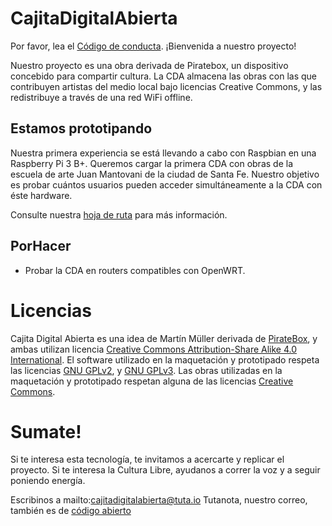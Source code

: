 # CajitaDigitalAbierta

Por favor, lea el [Código de conducta](https://github.com/CutSomeSlack/CajitaDigitalAbierta/blob/master/C%C3%B3digo%20de%20conducta). ¡Bienvenida a nuestro proyecto!

Nuestro proyecto es una obra derivada de Piratebox, un dispositivo concebido para compartir cultura. La CDA almacena las obras con las que contribuyen artistas del medio local bajo licencias Creative Commons, y las redistribuye a través de una red WiFi offline.

## Estamos prototipando

Nuestra primera experiencia se está llevando a cabo con Raspbian en una Raspberry Pi 3 B+.
Queremos cargar la primera CDA con obras de la escuela de arte Juan Mantovani de la ciudad de Santa Fe.
Nuestro objetivo es probar cuántos usuarios pueden acceder simultáneamente a la CDA con éste hardware.

Consulte nuestra [hoja de ruta](https://github.com/CutSomeSlack/CajitaDigitalAbierta/projects/1) para más información.

## PorHacer

* Probar la CDA en routers compatibles con OpenWRT.


# Licencias

Cajita Digital Abierta es una idea de Martín Müller derivada de [PirateBox](https://piratebox.cc), y ambas utilizan licencia [Creative Commons Attribution-Share Alike 4.0 International](https://creativecommons.org/licenses/by-sa/4.0/).
El software utilizado en la maquetación y prototipado respeta las licencias [GNU GPLv2](https://www.gnu.org/licenses/gpl-2.0.html), y [GNU GPLv3](http://www.gnu.org/licenses/gpl.html).
Las obras utilizadas en la maquetación y prototipado respetan alguna de las licencias [Creative Commons](https://creativecommons.org/licenses/).

# Sumate!

Si te interesa esta tecnología, te invitamos a acercarte y replicar el proyecto.
Si te interesa la Cultura Libre, ayudanos a correr la voz y a seguir poniendo energía.

Escribinos a mailto:cajitadigitalabierta@tuta.io
Tutanota, nuestro correo, también es de [código abierto](github.com/tutao/tutanota)
